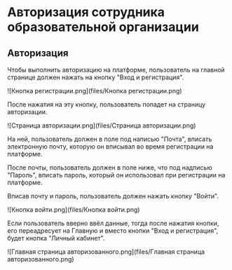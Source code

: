 # Авторизация сотрудника образовательной организации

## Авторизация
Чтобы выполнить авторизацию на платформе, пользователь на главной странице должен нажать на кнопку
"Вход и регистрация".

![Кнопка регистрации.png](files/Кнопка регистрации.png)

После нажатия на эту кнопку, пользователь попадет на страницу авторизации.

![Страница авторизации.png](files/Страница авторизации.png)

На ней, пользователь должен в поле под написью "Почта", вписать электронную почту, которую
он вписывал во время регистрации на платформе.

После почты, пользователь должен в поле ниже, что под надписью "Пароль", вписать пароль, который он
использовал при регистрации на платформе.

Вписав почту и пароль, пользователь должен нажать кнопку "Войти".

![Кнопка войти.png](files/Кнопка войти.png)

Если пользователь вверно ввёл данные, тогда после нажатия кнопки, его переадресует на Главную
и вместо кнопки "Вход и регистрация", будет кнопка "Личный кабинет".

![Главная страница авторизованного.png](files/Главная страница авторизованного.png)